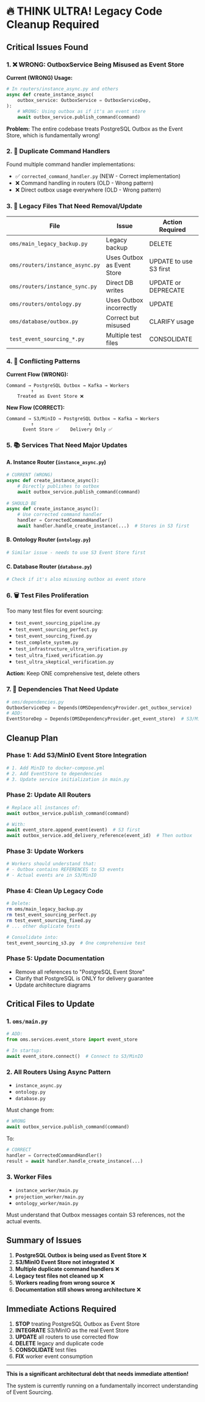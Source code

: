 # 🔥 THINK ULTRA! Legacy Code Cleanup Required

## Critical Issues Found

### 1. ❌ WRONG: OutboxService Being Misused as Event Store

**Current (WRONG) Usage:**
```python
# In routers/instance_async.py and others
async def create_instance_async(
    outbox_service: OutboxService = OutboxServiceDep,
):
    # WRONG: Using outbox as if it's an event store
    await outbox_service.publish_command(command)
```

**Problem:** The entire codebase treats PostgreSQL Outbox as the Event Store, which is fundamentally wrong!

### 2. 🔄 Duplicate Command Handlers

Found multiple command handler implementations:
- ✅ `corrected_command_handler.py` (NEW - Correct implementation)
- ❌ Command handling in routers (OLD - Wrong pattern)
- ❌ Direct outbox usage everywhere (OLD - Wrong pattern)

### 3. 📁 Legacy Files That Need Removal/Update

| File | Issue | Action Required |
|------|-------|-----------------|
| `oms/main_legacy_backup.py` | Legacy backup | DELETE |
| `oms/routers/instance_async.py` | Uses Outbox as Event Store | UPDATE to use S3 first |
| `oms/routers/instance_sync.py` | Direct DB writes | UPDATE or DEPRECATE |
| `oms/routers/ontology.py` | Uses Outbox incorrectly | UPDATE |
| `oms/database/outbox.py` | Correct but misused | CLARIFY usage |
| `test_event_sourcing_*.py` | Multiple test files | CONSOLIDATE |

### 4. 🔀 Conflicting Patterns

**Current Flow (WRONG):**
```
Command → PostgreSQL Outbox → Kafka → Workers
         ↑
    Treated as Event Store ❌
```

**New Flow (CORRECT):**
```
Command → S3/MinIO → PostgreSQL Outbox → Kafka → Workers
         ↑                    ↑
      Event Store ✅    Delivery Only ✅
```

### 5. 📚 Services That Need Major Updates

#### A. Instance Router (`instance_async.py`)
```python
# CURRENT (WRONG)
async def create_instance_async():
    # Directly publishes to outbox
    await outbox_service.publish_command(command)
    
# SHOULD BE
async def create_instance_async():
    # Use corrected command handler
    handler = CorrectedCommandHandler()
    await handler.handle_create_instance(...)  # Stores in S3 first
```

#### B. Ontology Router (`ontology.py`)
```python
# Similar issue - needs to use S3 Event Store first
```

#### C. Database Router (`database.py`)
```python
# Check if it's also misusing outbox as event store
```

### 6. 🗑️ Test Files Proliferation

Too many test files for event sourcing:
- `test_event_sourcing_pipeline.py`
- `test_event_sourcing_perfect.py`
- `test_event_sourcing_fixed.py`
- `test_complete_system.py`
- `test_infrastructure_ultra_verification.py`
- `test_ultra_fixed_verification.py`
- `test_ultra_skeptical_verification.py`

**Action:** Keep ONE comprehensive test, delete others

### 7. 🔧 Dependencies That Need Update

```python
# oms/dependencies.py
OutboxServiceDep = Depends(OMSDependencyProvider.get_outbox_service)
# ADD:
EventStoreDep = Depends(OMSDependencyProvider.get_event_store)  # S3/MinIO
```

## Cleanup Plan

### Phase 1: Add S3/MinIO Event Store Integration
```bash
# 1. Add MinIO to docker-compose.yml
# 2. Add EventStore to dependencies
# 3. Update service initialization in main.py
```

### Phase 2: Update All Routers
```python
# Replace all instances of:
await outbox_service.publish_command(command)

# With:
await event_store.append_event(event)  # S3 first
await outbox_service.add_delivery_reference(event_id)  # Then outbox
```

### Phase 3: Update Workers
```python
# Workers should understand that:
# - Outbox contains REFERENCES to S3 events
# - Actual events are in S3/MinIO
```

### Phase 4: Clean Up Legacy Code
```bash
# Delete:
rm oms/main_legacy_backup.py
rm test_event_sourcing_perfect.py
rm test_event_sourcing_fixed.py
# ... other duplicate tests

# Consolidate into:
test_event_sourcing_s3.py  # One comprehensive test
```

### Phase 5: Update Documentation
- Remove all references to "PostgreSQL Event Store"
- Clarify that PostgreSQL is ONLY for delivery guarantee
- Update architecture diagrams

## Critical Files to Update

### 1. `oms/main.py`
```python
# ADD:
from oms.services.event_store import event_store

# In startup:
await event_store.connect()  # Connect to S3/MinIO
```

### 2. All Routers Using Async Pattern
- `instance_async.py`
- `ontology.py`
- `database.py`

Must change from:
```python
# WRONG
await outbox_service.publish_command(command)
```

To:
```python
# CORRECT
handler = CorrectedCommandHandler()
result = await handler.handle_create_instance(...)
```

### 3. Worker Files
- `instance_worker/main.py`
- `projection_worker/main.py`
- `ontology_worker/main.py`

Must understand that Outbox messages contain S3 references, not the actual events.

## Summary of Issues

1. **PostgreSQL Outbox is being used as Event Store** ❌
2. **S3/MinIO Event Store not integrated** ❌
3. **Multiple duplicate command handlers** ❌
4. **Legacy test files not cleaned up** ❌
5. **Workers reading from wrong source** ❌
6. **Documentation still shows wrong architecture** ❌

## Immediate Actions Required

1. **STOP** treating PostgreSQL Outbox as Event Store
2. **INTEGRATE** S3/MinIO as the real Event Store
3. **UPDATE** all routers to use corrected flow
4. **DELETE** legacy and duplicate code
5. **CONSOLIDATE** test files
6. **FIX** worker event consumption

---

**This is a significant architectural debt that needs immediate attention!**

The system is currently running on a fundamentally incorrect understanding of Event Sourcing.